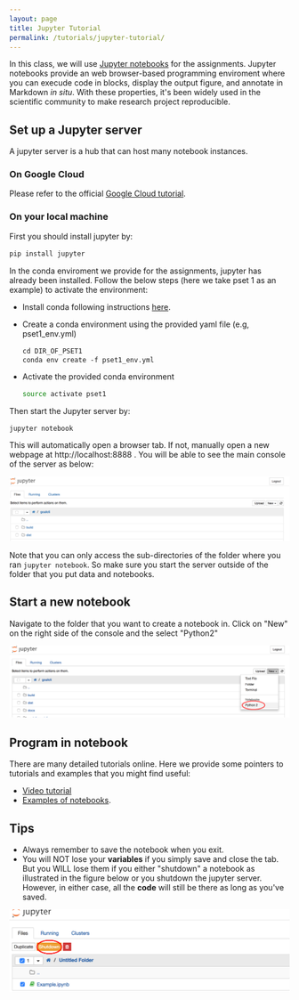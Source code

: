 ```yaml
---
layout: page
title: Jupyter Tutorial
permalink: /tutorials/jupyter-tutorial/
---
```


In this class, we will use [Jupyter notebooks](https://jupyter.org/) for the assignments. Jupyter notebooks provide an web browser-based programming enviroment where you can execude code in blocks, display the output figure, and annotate in Markdown *in situ*. With these properties, it's been widely used in the scientific community to make research project reproducible.

## Set up a Jupyter server

A jupyter server is a hub that can host many notebook instances.

### On Google Cloud

Please refer to the official [Google Cloud tutorial](https://cloud.google.com/datalab/docs/quickstart).

### On your local machine

First you should install jupyter by:

```bash
pip install jupyter
```
In the conda enviroment we provide for the assignments, jupyter has already been installed. 
Follow the below steps (here we take pset 1 as an example) to activate the environment:


- Install conda following instructions [here](https://github.com/mit6874/mit6874.github.io/blob/master/tutorials/conda-tutorial.md).
- Create a conda environment using the provided yaml file (e.g, pset1_env.yml)
	
	```
	cd DIR_OF_PSET1
	conda env create -f pset1_env.yml
	```
- Activate the provided conda environment
	
	```bash
	source activate pset1
	```

Then start the Jupyter server by:

```bash
jupyter notebook
```

This will automatically open a browser tab. If not, manually open a new webpage at http://localhost:8888 . You will be able to see the main console of the server as below:

<div class='fig figcenter'>
  <img src='/assets/jupyter/browser.png'>
</div>

Note that you can only access the sub-directories of the folder where you ran `jupyter notebook`. So make sure you start the server outside of the folder that you put data and notebooks.

## Start a new notebook
Navigate to the folder that you want to create a notebook in. Click on "New" on the right side of the console and the select "Python2"

<div class='fig figcenter'>
  <img src='/assets/jupyter/create.png'>
</div>


## Program in notebook
There are many detailed tutorials online. Here we provide some pointers to tutorials and examples that you might find useful:

- [Video tutorial](https://www.youtube.com/watch?v=HW29067qVWk)
- [Examples of notebooks](https://github.com/jdwittenauer/ipython-notebooks).

## Tips
- Always remember to save the notebook when you exit.
- You will NOT lose your **variables** if you simply save and close the tab. But you WILL lose them if you either "shutdown" a notebook as illustrated in the figure below or you shutdown the jupyter server. However, in either case, all the **code** will still be there as long as you've saved.

<div class='fig figcenter'>
  <img src='/assets/jupyter/shutdown.png'>
</div>





